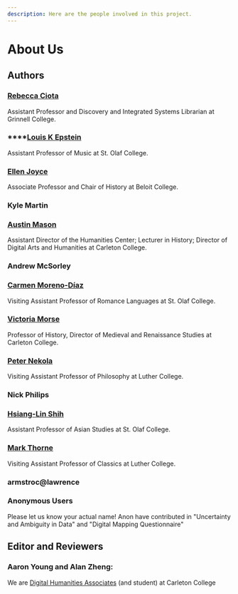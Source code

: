 ```yaml
---
description: Here are the people involved in this project.
---
```


# About Us

## Authors

### [Rebecca Ciota](https://www.grinnell.edu/user/ciotareb)

Assistant Professor and Discovery and Integrated Systems Librarian at Grinnell College.

### \*\*\*\*[**Louis K Epstein**](https://www.stolaf.edu/profile/epstein)

Assistant Professor of Music at St. Olaf College.

### [Ellen Joyce](https://www.beloit.edu/live/profiles/24-ellen-joyce)

Associate Professor and Chair of History at Beloit College.

### Kyle Martin



### [**Austin Mason**](https://apps.carleton.edu/profiles/amason/)

Assistant Director of the Humanities Center; Lecturer in History; Director of Digital Arts and Humanities at Carleton College.

### Andrew McSorley



### [Carmen Moreno-Díaz](https://www.stolaf.edu/profile/moreno3)

Visiting Assistant Professor of Romance Languages at St. Olaf College.

### [Victoria Morse](https://apps.carleton.edu/profiles/vmorse/)

Professor of History, Director of Medieval and Renaissance Studies at Carleton College.

### [Peter Nekola](https://www.luther.edu/philosophy/faculty/)

Visiting Assistant Professor of Philosophy at Luther College.

### Nick Philips



### [Hsiang-Lin Shih](https://www.stolaf.edu/profile/shih)

Assistant Professor of Asian Studies at St. Olaf College.

### [Mark Thorne](https://www.luther.edu/classics/faculty/)

Visiting Assistant Professor of Classics at Luther College.

### armstroc@lawrence



### Anonymous Users

Please let us know your actual name! Anon have contributed in "Uncertainty and Ambiguity in Data" and "Digital Mapping Questionnaire"

## Editor and Reviewers

### Aaron Young and Alan Zheng:

We are [Digital Humanities Associates](https://www.carleton.edu/digital-humanities/who-we-are/) \(and student\) at Carleton College


